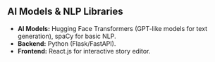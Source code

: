 ## AI Models & NLP Libraries
- **AI Models:** Hugging Face Transformers (GPT-like models for text generation), spaCy for basic NLP.
- **Backend:** Python (Flask/FastAPI).
- **Frontend:** React.js for interactive story editor.
